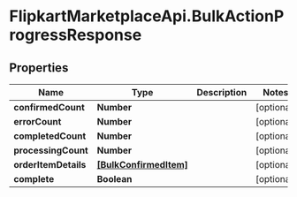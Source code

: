 # FlipkartMarketplaceApi.BulkActionProgressResponse

## Properties
Name | Type | Description | Notes
------------ | ------------- | ------------- | -------------
**confirmedCount** | **Number** |  | [optional] 
**errorCount** | **Number** |  | [optional] 
**completedCount** | **Number** |  | [optional] 
**processingCount** | **Number** |  | [optional] 
**orderItemDetails** | [**[BulkConfirmedItem]**](BulkConfirmedItem.md) |  | [optional] 
**complete** | **Boolean** |  | [optional] 
